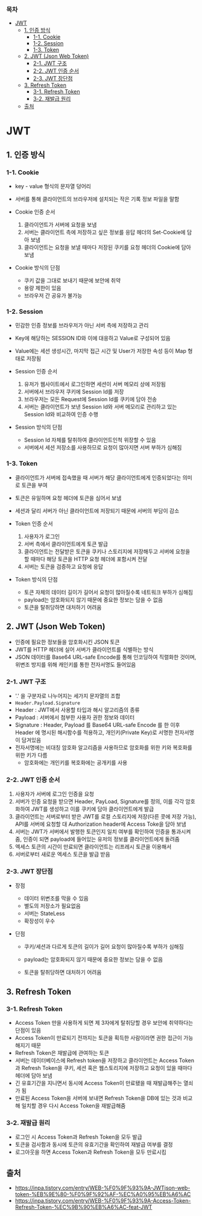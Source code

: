 ### 목차
- [JWT](#jwt)
  * [1. 인증 방식](#1-인증-방식)
    + [1-1. Cookie](#1-1-cookie)
    + [1-2. Session](#1-2-session)
    + [1-3. Token](#1-3-token)
  * [2. JWT (Json Web Token)](#2-jwt--json-web-token-)
    + [2-1. JWT 구조](#2-1-jwt-구조)
    + [2-2. JWT 인증 순서](#2-2-jwt-인증-순서)
    + [2-3. JWT 장단점](#2-3-jwt-장단점)
  * [3. Refresh Token](#3-refresh-token)
    + [3-1. Refresh Token](#3-1-refresh-token)
    + [3-2. 재발급 원리](#3-2-재발급-원리)
  * [출처](#출처)



#  JWT 

## 1. 인증 방식

### 1-1. Cookie

- key - value 형식의 문자열 덩어리
- 서버를 통해 클라이언트의 브라우저에 설치되는 작은 기록 정보 파일을 말함
- Cookie 인증 순서
  1.  클라이언트가 서버에 요청을 보냄
  2. 서버는 클라이언트 측에 저장하고 싶은 정보를 응답 헤더의 Set-Cookie에 담아 보냄
  3. 클라이언트는 요청을 보낼 때마다 저장된 쿠키를 요청 헤더의 Cookie에 담아 보냄

- Cookie 방식의 단점
  - 쿠키 값을 그대로 보내기 때문에 보안에 취약
  - 용량 제한이 있음
  - 브라우저 간 공유가 불가능



### 1-2. Session

- 민감한 인증 정보를 브라우저가 아닌 서버 측에 저장하고 관리
- Key에 해당하는 SESSION ID와 이에 대응하고 Value로 구성되어 있음
- Value에는 세션 생성시간, 마지막 접근 시간 및 User가 저장한 속성 등이 Map 형태로 저장됨

- Session 인증 순서
  1. 유저가 웹사이트에서 로그인하면 세션이 서버 메모리 상에 저장됨
  2. 서버에서 브라우저 쿠키에 Session Id를 저장
  3. 브라우저는 모든 Request에 Session Id를 쿠키에 담아 전송
  4. 서버는 클라이언트가 보낸 Session Id와 서버 메모리로 관리하고 있는 Session Id와 비교하여 인증 수행
- Session 방식의 단점
  - Session Id 자체를 탈취하여 클라이언트인척 위장할 수 있음
  - 서버에서 세션 저장소를 사용하므로 요청이 많아지면 서버 부하가 심해짐



### 1-3. Token

- 클라이언트가 서버에 접속했을 때 서버가 해당 클라이언트에게 인증되었다는 의미로 토큰을 부여
- 토큰은 유일하며 요청 헤더에 토큰을 심어서 보냄
- 세션과 달리 서버가 아닌 클라이언트에 저장되기 때문에 서버의 부담이 감소
- Token 인증 순서
  1. 사용자가 로그인
  2. 서버 측에서 클라이언트에게 토큰 발급
  3. 클라이언트는 전달받은 토큰을 쿠키나 스토리지에 저장해두고 서버에 요청을 할 때마다 해당 토큰을 HTTP 요청 헤더에 포함시켜 전달
  4. 서버는 토큰을 검증하고 요청에 응답

- Token 방식의 단점
  - 토큰 자체의 데이터 길이가 길어서 요청이 많아질수록 네트워크 부하가 심해짐
  - payload는 암호화되지 않기 때문에 중요한 정보는 담을 수 없음
  - 토큰을 탈취당하면 대처하기 어려움



## 2. JWT (Json Web Token)

- 인증에 필요한 정보들을 암호화시킨 JSON 토큰
- JWT를 HTTP 헤더에 실어 서버가 클라이언트를 식별하는 방식
- JSON 데이터를 Base64 URL-safe Encode를 통해 인코딩하여 직렬화한 것이며, 위변조 방지를 위해 캐인키를 통한 전자서명도 들어있음



### 2-1. JWT 구조

- '.' 을 구분자로 나누어지는 세가지 문자열의 조합
- `Header.Payload.Signature`
- Header : JWT에서 사용할 타입과 해시 알고리즘의 종류
- Payload : 서버에서 첨부한 사용자 권한 정보와 데이터
- Signature : Header, Payload 를 Base64 URL-safe Encode 를 한 이후 Header 에 명시된 해시함수를 적용하고, 개인키(Private Key)로 서명한 전자서명이 담겨있음
- 전자서명에는 비대칭 암호화 알고리즘을 사용하므로 암호화를 위한 키와 복호화를 위한 키가 다름
  - 암호화에는 개인키를 복호화에는 공개키를 사용



### 2-2. JWT 인증 순서

1. 사용자가 서버에 로그인 인증을 요청
2. 서버가 인증 요청을 받으면 Header, PayLoad, Signature를 정의, 이를 각각 암호화하여 JWT를 생성하고 이를 쿠키에 담아 클라이언트에게 발급
3. 클라이언트는 서버로부터 받은 JWT를 로컬 스토리지에 저장(다른 콧에 저장 가능), API를 서버에 요청할 대 Authorization header에 Access Toke을 담아 보냄
4. 서버는 JWT가 서버에서 발행한 토큰인지 일치 여부를 확인하여 인증을 통과시켜 줌, 인증이 되면 payload에 들어있는 유저의 정보를 클라이언트에게 돌려줌
5. 엑세스 토큰의 시간이 만료되면 클라이언트는 리프레시 토큰을 이용해서
6. 서버로부터 새로운 엑세스 토큰을 발급 받음



### 2-3. JWT 장단점

- 장점

  -  데이터 위변조를 막을 수 있음
  - 별도의 저장소가 필요없음
  - 서버는 StateLess
  - 확장성이 우수

- 단점

  - 쿠키/세션과 다르게 토큰의 길이가 길어 요청이 많아질수록 부하가 심해짐

  - payload는 암호화되지 않기 때문에 중요한 정보는 담을 수 없음

  - 토큰을 탈취당하면 대처하기 어려움




## 3. Refresh Token

### 3-1. Refresh Token

- Access Token 만을 사용하게 되면 제 3자에게 탈취당할 경우 보안에 취약하다는 단점이 있음
- Access Token이 만료되기 전까지는 토큰을 획득한 사람이라면 권한 접근이 가능해지기 때문
- Refresh Token은 재발급에 관여하는 토큰
- 서버는 데이터베이스에 Refresh token을 저장하고 클라이언트는 Access Token과 Refresh Token을 쿠키, 세션 혹은 웹스토리지에 저장하고 요청이 있을 때마다 헤더에 담아 보냄
- 긴 유효기간을 지니면서 동시에 Access Token이 만료됐을 때 재발급해주는 열쇠가 됨
- 만료된 Access Token을 서버에 보내면 Refresh Token을 DB에 있는 것과 비교해 일치할 경우 다시 Access Token을 재발급해줌



### 3-2. 재발급 원리

- 로그인 시 Access Token과 Refresh Token을 모두 발급
- 토큰을 검사함과 동시에 토큰의 유효기간을 확인하여 재발급 여부를 결정
- 로그아웃을 하면 Access Token과 Refresh Token을 모두 만료시킴





## 출처

- https://inpa.tistory.com/entry/WEB-%F0%9F%93%9A-JWTjson-web-token-%EB%9E%80-%F0%9F%92%AF-%EC%A0%95%EB%A6%AC
- https://inpa.tistory.com/entry/WEB-%F0%9F%93%9A-Access-Token-Refresh-Token-%EC%9B%90%EB%A6%AC-feat-JWT